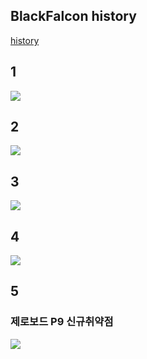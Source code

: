 ## BlackFalcon history

[history](https://speedr00t.tistory.com/notice/882)

## 1

[![](https://img1.daumcdn.net/thumb/R1280x0/?scode=mtistory2&fname=https%3A%2F%2Fblog.kakaocdn.net%2Fdn%2FkKvVz%2FbtqK6fjUoaF%2FLSbxrryMjXf8K28OCIC3B0%2Fimg.png)](https://www.dailysecu.com/news/articleView.html?idxno=2252)


## 2

[![](https://img1.daumcdn.net/thumb/R1280x0/?scode=mtistory2&fname=https%3A%2F%2Fblog.kakaocdn.net%2Fdn%2FMU2U2%2FbtqK3DeulEL%2FZskuRodIi7tsKiJ2ppVywK%2Fimg.png)](https://www.boannews.com/media/view.asp?idx=78743)

## 3

[![](https://img1.daumcdn.net/thumb/R1280x0/?scode=mtistory2&fname=https%3A%2F%2Fblog.kakaocdn.net%2Fdn%2FbHERyH%2FbtqK15bMCTN%2F4XTYz95kmKjTdlbLPC8k51%2Fimg.png)](https://www.boannews.com/media/view.asp?idx=57735&kind=1&search=title&find=owasp)


## 4

[![](https://img1.daumcdn.net/thumb/R1280x0/?scode=mtistory2&fname=https%3A%2F%2Fblog.kakaocdn.net%2Fdn%2FbbjJW5%2FbtqK2sdsmf1%2Fd7FNpgbgEXk9PR72N2nKck%2Fimg.png)](https://www.boannews.com/media/view.asp?idx=56892&page=1&kind=5)


## 5 
### 제로보드 P9 신규취약점
[![](https://img1.daumcdn.net/thumb/R1280x0/?scode=mtistory2&fname=https%3A%2F%2Fblog.kakaocdn.net%2Fdn%2Fc9m7rc%2FbtqKXMc99SX%2F7Q2T2IVg0eKMN8H3oat70k%2Fimg.png)](https://www.boannews.com/media/view.asp?idx=24578)
